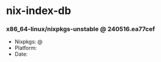 # nix-index-db
### x86_64-linux/nixpkgs-unstable @ 240516.ea77cef
- Nixpkgs: @[](https://github.com/NixOS/nixpkgs/commit/ea77cefecb0ab07e61d6bde3e24c7ae6820b96d5)
- Platform: 
- Date: 
